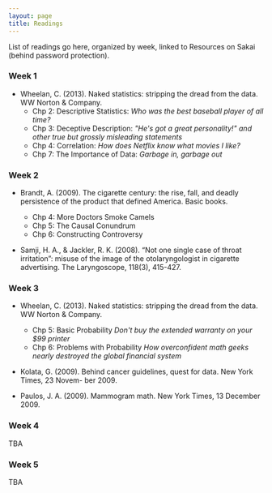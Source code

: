 ```yaml
---
layout: page
title: Readings
---
```


List of readings go here, organized by week, linked to Resources on Sakai (behind password protection).

### Week 1

- Wheelan, C. (2013). Naked statistics: stripping the dread from the data. WW Norton & Company.
	- Chp 2: Descriptive Statistics: *Who was the best baseball player of all time?*
	- Chp 3: Deceptive Description: *"He's got a great personality!" and other true but grossly misleading statements*
	- Chp 4: Correlation: *How does Netflix know what movies I like?*
	- Chp 7: The Importance of Data: *Garbage in, garbage out*

### Week 2

- Brandt, A. (2009). The cigarette century: the rise, fall, and deadly persistence of the product that defined America. Basic books.
	- Chp 4: More Doctors Smoke Camels
	- Chp 5: The Causal Conundrum
	- Chp 6: Constructing Controversy

- Samji, H. A., & Jackler, R. K. (2008). “Not one single case of throat irritation”: misuse of the image of the otolaryngologist in cigarette advertising. The Laryngoscope, 118(3), 415-427.

### Week 3

- Wheelan, C. (2013). Naked statistics: stripping the dread from the data. WW Norton & Company.
	- Chp 5: Basic Probability *Don't buy the extended warranty on your $99 printer*
	- Chp 6: Problems with Probability *How overconfident math geeks nearly destroyed the global financial system*

- Kolata, G. (2009). Behind cancer guidelines, quest for data. New York Times, 23 Novem- ber 2009.

- Paulos, J. A. (2009). Mammogram math. New York Times, 13 December 2009.

### Week 4

TBA

### Week 5

TBA